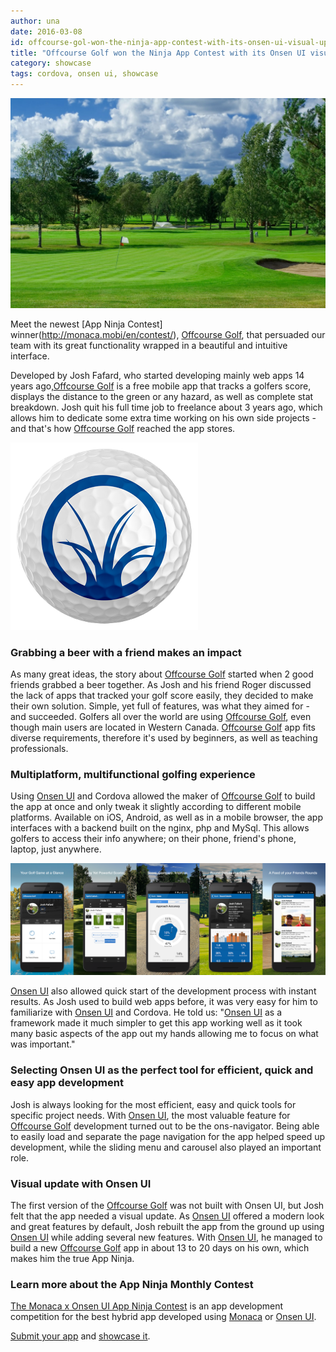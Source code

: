 ```yaml
---
author: una
date: 2016-03-08
id: offcourse-gol-won-the-ninja-app-contest-with-its-onsen-ui-visual-update
title: "Offcourse Golf won the Ninja App Contest with its Onsen UI visual update"
category: showcase
tags: cordova, onsen ui, showcase
---
```


![Offcourse Golf](/blog/content/images/2016/Mar/golf.jpg)

Meet the newest [App Ninja Contest] winner(http://monaca.mobi/en/contest/), [Offcourse Golf](https://www.offcourse.co/), that persuaded our team with its great functionality wrapped in a beautiful and intuitive interface.
<!-- more -->

Developed by Josh Fafard, who started developing mainly web apps 14 years ago,[Offcourse Golf](https://www.offcourse.co/) is a free mobile app that tracks a golfers score, displays the distance to the green or any hazard, as well as complete stat breakdown. Josh quit his full time job to freelance about 3 years ago, which allows him to dedicate some extra time working on his own side projects - and that's how [Offcourse Golf](https://www.offcourse.co/) reached the app stores.

![Offcourse Golf](/blog/content/images/2016/Mar/golf1.png)

### Grabbing a beer with a friend makes an impact

As many great ideas, the story about [Offcourse Golf](https://www.offcourse.co/) started when 2 good friends grabbed a beer together. As Josh and his friend Roger discussed the lack of apps that tracked your golf score easily, they decided to make their own solution. Simple, yet full of features, was what they aimed for - and succeeded. Golfers all over the world are using [Offcourse Golf](https://www.offcourse.co/), even though main users are located in Western Canada. [Offcourse Golf](https://www.offcourse.co/) app fits diverse requirements, therefore it's used by beginners, as well as teaching professionals.

### Multiplatform, multifunctional golfing experience

Using [Onsen UI](http://onsen.io/) and Cordova allowed the maker of [Offcourse Golf](https://www.offcourse.co/) to build the app at once and only tweak it slightly according to different mobile platforms. Available on iOS, Android, as well as in a mobile browser, the app interfaces with a backend built on the nginx, php and MySql. This allows golfers to access their info anywhere; on their phone, friend's phone, laptop, just anywhere.

![Offcourse Golf](/blog/content/images/2016/Mar/ij.png)

[Onsen UI](http://onsen.io/) also allowed quick start of the development process with instant results. As Josh used to build web apps before, it was very easy for him to familiarize with [Onsen UI](http://onsen.io/) and Cordova. He told us: "[Onsen UI](http://onsen.io/) as a framework made it much simpler to get this app working well as it took many basic aspects of the app out my hands allowing me to focus on what was important." 

### Selecting Onsen UI as the perfect tool for efficient, quick and easy app development

 Josh is always looking for the most efficient, easy and quick tools for specific project needs. With [Onsen UI](http://onsen.io/), the most valuable feature for [Offcourse Golf](https://www.offcourse.co/) development turned out to be the ons-navigator.  Being able to easily load and separate the page navigation for the app helped speed up development, while the sliding menu and carousel also played an important role.

 ### Visual update with Onsen UI

The first version of the [Offcourse Golf](https://www.offcourse.co/) was not built with Onsen UI, but Josh felt that the app needed a visual update. As [Onsen UI](http://onsen.io/) offered a modern look and great features by default, Josh rebuilt the app from the ground up using [Onsen UI](http://onsen.io/) while adding several new features. With [Onsen UI](http://onsen.io/), he managed to build a new [Offcourse Golf](https://www.offcourse.co/) app in about 13 to 20 days on his own, which makes him the true App Ninja.

### Learn more about the App Ninja Monthly Contest

[The Monaca x Onsen UI App Ninja Contest](http://monaca.mobi/en/contest/) is an app development competition for the best hybrid app developed using [Monaca](https://monaca.io/) or [Onsen UI](http://onsen.io/).

[Submit your app](http://monaca.mobi/en/contest/) and [showcase it](http://monaca.mobi/en/showcase).